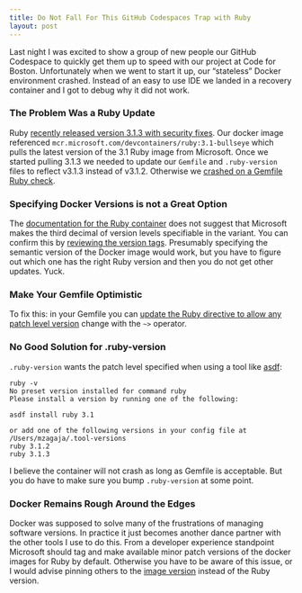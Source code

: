 ```yaml
---
title: Do Not Fall For This GitHub Codespaces Trap with Ruby
layout: post
---
```

Last night I was excited to show a group of new people our GitHub Codespace to quickly get them up to speed with our project at Code for Boston. Unfortunately when we went to start it up, our “stateless” Docker environment crashed. Instead of an easy to use IDE we landed in a recovery container and I got to debug why it did not work.

### The Problem Was a Ruby Update
Ruby [recently released version 3.1.3 with security fixes](https://www.ruby-lang.org/en/news/2022/11/24/ruby-3-1-3-released/). Our docker image referenced `mcr.microsoft.com/devcontainers/ruby:3.1-bullseye` which pulls the latest version of the 3.1 Ruby image from Microsoft. Once we started pulling 3.1.3 we needed to update our `Gemfile` and `.ruby-version` files to reflect v3.1.3 instead of v3.1.2. Otherwise we [crashed on a Gemfile Ruby check](https://bundler.io/guides/gemfile_ruby.html#specifying-a-ruby-version).

### Specifying Docker Versions is not a Great Option
The [documentation for the Ruby container](https://github.com/microsoft/vscode-dev-containers/tree/main/containers/ruby#using-this-definition) does not suggest that Microsoft makes the third decimal of version levels specifiable in the variant. You can confirm this by [reviewing the version tags](https://mcr.microsoft.com/v2/vscode/devcontainers/ruby/tags/list). Presumably specifying the semantic version of the Docker image would work, but you have to figure out which one has the right Ruby version and then you do not get other updates. Yuck.

### Make Your Gemfile Optimistic
To fix this: in your Gemfile you can [update the Ruby directive to allow any patch level version](https://bundler.io/guides/gemfile_ruby.html#specifying-a-ruby-version) change with the `~>` operator.

### No Good Solution for .ruby-version
`.ruby-version` wants the patch level specified when using a tool like [asdf](https://asdf-vm.com):

```
ruby -v
No preset version installed for command ruby
Please install a version by running one of the following:

asdf install ruby 3.1

or add one of the following versions in your config file at /Users/mzagaja/.tool-versions
ruby 3.1.2
ruby 3.1.3
```

I believe the container will not crash as long as Gemfile is acceptable. But you do have to make sure you bump `.ruby-version` at some point.

### Docker Remains Rough Around the Edges
Docker was supposed to solve many of the frustrations of managing software versions. In practice it just becomes another dance partner with the other tools I use to do this. From a developer experience standpoint Microsoft should tag and make available minor patch versions of the docker images for Ruby by default. Otherwise you have to be aware of this issue, or I would advise pinning others to the [image version](https://github.com/devcontainers/images/tree/main/src/ruby/history) instead of the Ruby version. 